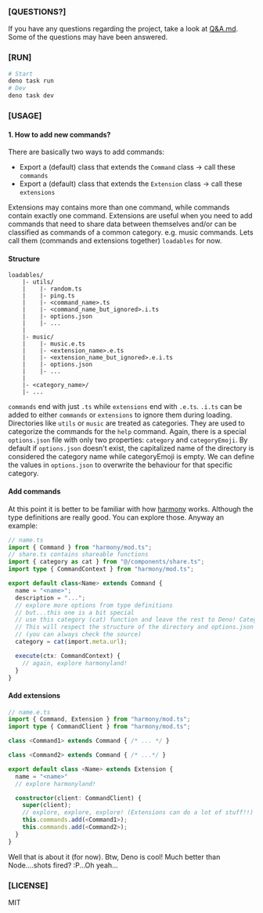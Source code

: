 ### [QUESTIONS?]

If you have any questions regarding the project, take a look at [Q&A.md](/Q&A.md). Some of the
questions may have been answered.

### [RUN]

```bash
# Start
deno task run
# Dev
deno task dev
```

### [USAGE]

#### 1. How to add new commands?

There are basically two ways to add commands:

- Export a (default) class that extends the `Command` class -> call these `commands`
- Export a (default) class that extends the `Extension` class -> call these `extensions`

Extensions may contains more than one command, while commands contain exactly one command.
Extensions are useful when you need to add commands that need to share data between themselves
and/or can be classified as commands of a common category. e.g. music commands. Lets call them
(commands and extensions together) `loadables` for now.

#### Structure

```
loadables/
    |- utils/
    |    |- random.ts
    |    |- ping.ts
    |    |- <command_name>.ts
    |    |- <command_name_but_ignored>.i.ts
    |    |- options.json
    |    |- ...
    |
    |- music/
    |    |- music.e.ts
    |    |- <extension_name>.e.ts
    |    |- <extension_name_but_ignored>.e.i.ts
    |    |- options.json
    |    |- ...
    |
    |- <category_name>/
    |- ...
```

`commands` end with just `.ts` while `extensions` end with `.e.ts`. `.i.ts` can be added to either
`commands` or `extensions` to ignore them during loading. Directories like `utils` or `music` are
treated as categories. They are used to categorize the commands for the `help` command. Again, there
is a special `options.json` file with only two properties: `category` and `categoryEmoji`. By
default if `options.json` doesn't exist, the capitalized name of the directory is considered the
category name while categoryEmoji is empty. We can define the values in `options.json` to overwrite
the behaviour for that specific category.

#### Add commands

At this point it is better to be familiar with how [harmony](https://deno.land/x/harmony) works.
Although the type definitions are really good. You can explore those. Anyway an example:

```ts
// name.ts
import { Command } from "harmony/mod.ts";
// share.ts contains shareable functions
import { category as cat } from "@/components/share.ts";
import type { CommandContext } from "harmony/mod.ts";

export default class<Name> extends Command {
  name = "<name>";
  description = "...";
  // explore more options from type definitions
  // but...this one is a bit special
  // use this category (cat) function and leave the rest to Deno! Categorization is automagic!
  // This will respect the structure of the directory and options.json
  // (you can always check the source)
  category = cat(import.meta.url);

  execute(ctx: CommandContext) {
    // again, explore harmonyland!
  }
}
```

#### Add extensions

```ts
// name.e.ts
import { Command, Extension } from "harmony/mod.ts";
import type { CommandClient } from "harmony/mod.ts";

class <Command1> extends Command { /* ... */ }

class <Command2> extends Command { /* ...*/ }

export default class <Name> extends Extension {
  name = "<name>"
  // explore harmonyland!

  constructor(client: CommandClient) {
    super(client);
    // explore, explore, explore! (Extensions can do a lot of stuff!!)
    this.commands.add(<Command1>);
    this.commands.add(<Command2>);
  }
}
```

Well that is about it (for now). Btw, Deno is cool! Much better than Node....shots fired? :P...Oh
yeah...

### [LICENSE]

MIT
